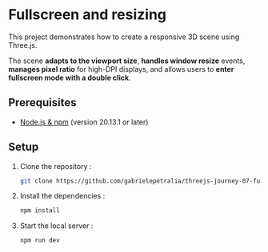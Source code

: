 # Fullscreen and resizing

This project demonstrates how to create a responsive 3D scene using Three.js. 

The scene **adapts to the viewport size**, **handles window resize** events, **manages pixel ratio** for high-DPI displays, and allows users to **enter fullscreen mode with a double click**.

## Prerequisites

- [Node.js & npm](https://nodejs.org/en/download) (version 20.13.1 or later)

## Setup

1. Clone the repository :

   ```bash
   git clone https://github.com/gabrielepetralia/threejs-journey-07-fullscreen-and-resizing.git
    ```

2. Install the dependencies :

   ```bash
   npm install
    ```

3. Start the local server :

   ```bash
   npm run dev
    ```